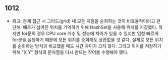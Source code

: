 ## 1012
- 회고: 문제 접근 시 그리드(grid) 내 모든 지점을 순회하는 것이 비효율적이라고 판단해, 배추가 심어진 위치를 기억하기 위해 HashSet을 사용해 위치를 저장했다.
하지만 for문의 경우 CPU core 개수 및 성능에 차이가 있을 수 있지만 엄청 빠르게 for문을 실행하기 때문에 모든 위치를 순회해도 상관없을 것 같다.
실제로 모든 위치를 순회하는 방식과 비교했을 때도 시간 차이가 크지 않다. 그리고 위치를 저장하기 위해 "X Y" 형식의 문자열을 다시 만드는 작어블 수행해야 했다.